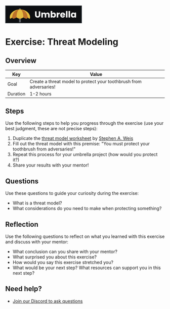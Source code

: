 <a href="../../overview/README.md#umbrella-project"><img src="../umbrella.svg" alt="Umbrella project"></a>

# Exercise: Threat Modeling

## Overview

| Key | Value |
| --- | --- |
| Goal | Create a threat model to protect your toothbrush from adversaries! |
| Duration | 1-2 hours |

## Steps

Use the following steps to help you progress through the exercise (use your best judgment, these are not precise steps):

1. Duplicate the [threat model worksheet](https://www.figma.com/file/uyRiqbNVmEw3dCIO2wOY5U/Threat-Model-Worksheet?node-id=0%3A1) by [Stephen A. Weis](https://saweis.net/)
2. Fill out the threat model with this premise: "You must protect your toothbrush from adversaries!"
3. Repeat this process for your umbrella project (how would you protect it?)
4. Share your results with your mentor!

## Questions

Use these questions to guide your curiosity during the exercise:

- What is a threat model?
- What considerations do you need to make when protecting something?

## Reflection

Use the following questions to reflect on what you learned with this exercise and discuss with your mentor:

- What conclusion can you share with your mentor?
- What surprised you about this exercise?
- How would you say this exercise stretched you? 
- What would be your next step? What resources can support you in this next step?
## Need help?

- [Join our Discord to ask questions](https://discord.gg/bDVYvG3Czd)
